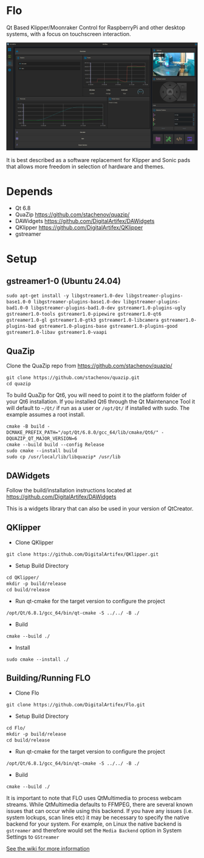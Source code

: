 # Flo
Qt Based Klipper/Moonraker Control for RaspberryPi and other desktop systems, with a focus on touchscreen interaction. 

[![alt text](https://github.com/DigitalArtifex/Flo/blob/main/data/screenshots/flo_redesign.png)](https://github.com/DigitalArtifex/Flo/wiki/Home "Wiki")

It is best described as a software replacement for Klipper and Sonic pads that allows more freedom in selection of hardware and themes. 

# Depends

- Qt 6.8
- QuaZip https://github.com/stachenov/quazip/
- DAWidgets https://github.com/DigitalArtifex/DAWidgets
- QKlipper https://github.com/DigitalArtifex/QKlipper
- gstreamer

# Setup
## gstreamer1-0 (Ubuntu 24.04)

```
sudo apt-get install -y libgstreamer1.0-dev libgstreamer-plugins-base1.0-0 libgstreamer-plugins-base1.0-dev libgstreamer-plugins-bad1.0-0 libgstreamer-plugins-bad1.0-dev gstreamer1.0-plugins-ugly gstreamer1.0-tools gstreamer1.0-pipewire gstreamer1.0-qt6 gstreamer1.0-gl gstreamer1.0-gtk3 gstreamer1.0-libcamera gstreamer1.0-plugins-bad gstreamer1.0-plugins-base gstreamer1.0-plugins-good gstreamer1.0-libav gstreamer1.0-vaapi
```

## QuaZip

Clone the QuaZip repo from https://github.com/stachenov/quazip/

```
git clone https://github.com/stachenov/quazip.git
cd quazip
```

To build QuaZip for Qt6, you will need to point it to the platform folder of your Qt6 installation. If you installed Qt6 through the Qt Maintenance Tool it will default to `~/Qt/` if run as a user or `/opt/Qt/` if installed with sudo. The example assumes a root install.

```
cmake -B build -DCMAKE_PREFIX_PATH="/opt/Qt/6.8.0/gcc_64/lib/cmake/Qt6/" -DQUAZIP_QT_MAJOR_VERSION=6
cmake --build build --config Release
sudo cmake --install build
sudo cp /usr/local/lib/libquazip* /usr/lib
```

## DAWidgets
Follow the build/installation instructions located at https://github.com/DigitalArtifex/DAWidgets

This is a widgets library that can also be used in your version of QtCreator.

## QKlipper

- Clone QKlipper

```
git clone https://github.com/DigitalArtifex/QKlipper.git
```
- Setup Build Directory

```
cd QKlipper/
mkdir -p build/release
cd build/release
```
- Run qt-cmake for the target version to configure the project

```
/opt/Qt/6.8.1/gcc_64/bin/qt-cmake -S ../../ -B ./
```
- Build

```
cmake --build ./
```
- Install

```
sudo cmake --install ./
```

## Building/Running FLO

- Clone Flo

```
git clone https://github.com/DigitalArtifex/Flo.git
```

- Setup Build Directory

```
cd Flo/
mkdir -p build/release
cd build/release
```

- Run qt-cmake for the target version to configure the project

```
/opt/Qt/6.8.1/gcc_64/bin/qt-cmake -S ../../ -B ./
```

- Build

```
cmake --build ./
```

It is important to note that FLO uses QtMultimedia to process webcam streams. While QtMultimedia defaults to FFMPEG, there are several known issues
that can occur while using this backend. If you have any issues (i.e. system lockups, scan lines etc) it may be necessary to specify the native backend
for your system. For example, on Linux the native backend is `gstreamer` and therefore would set the `Media Backend` option in System Settings to `GStreamer`

[See the wiki for more information](https://github.com/DigitalArtifex/Flo/wiki/Home "Wiki")
